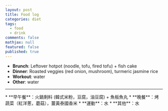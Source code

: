 ```yaml
---
layout: post
title: Food log
categories: diet
tags: 
  - food
  - drink
comments: false
mathjax: null
featured: false
published: true
---
```


* **Brunch**: Leftover hotpot (noodle, tofu, fired tofu) + fish cake
* **Dinner**: Roasted veggies (red onion, mushroom), turmeric jasmine rice
* **Workout**: water
* **Other**: water
<hr>
* **早午餐**：火鍋剩料 (韓式米粉，豆腐，油豆腐) + 魚板魚丸
* **晚餐**：烤蔬菜（紅洋蔥，蘑菇），薑黃泰國香米
* **運動**：水
* **其他**：水